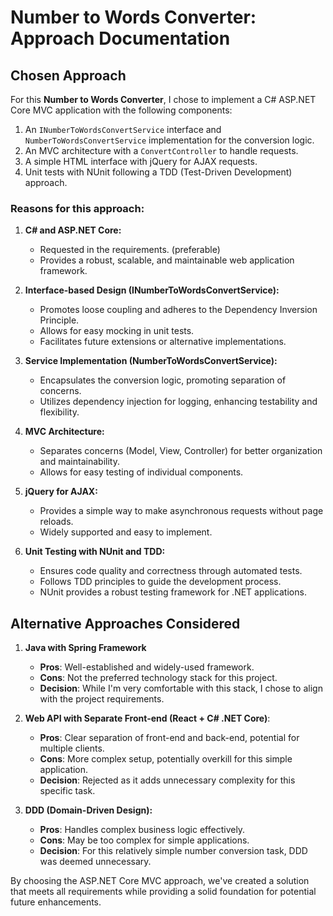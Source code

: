 ﻿# Number to Words Converter: Approach Documentation

## Chosen Approach

For this **Number to Words Converter**, I chose to implement a C# ASP.NET Core MVC application with the following components:

1. An `INumberToWordsConvertService` interface and `NumberToWordsConvertService` implementation for the conversion logic.
2. An MVC architecture with a `ConvertController` to handle requests.
3. A simple HTML interface with jQuery for AJAX requests.
4. Unit tests with NUnit following a TDD (Test-Driven Development) approach.

### Reasons for this approach:

1. **C# and ASP.NET Core:** 
   - Requested in the requirements. (preferable)
   - Provides a robust, scalable, and maintainable web application framework.

2. **Interface-based Design (INumberToWordsConvertService):**

   - Promotes loose coupling and adheres to the Dependency Inversion Principle.
   - Allows for easy mocking in unit tests.
   - Facilitates future extensions or alternative implementations.

3. **Service Implementation (NumberToWordsConvertService):**
    - Encapsulates the conversion logic, promoting separation of concerns.
    - Utilizes dependency injection for logging, enhancing testability and flexibility.

2. **MVC Architecture:**
   - Separates concerns (Model, View, Controller) for better organization and maintainability.
   - Allows for easy testing of individual components.

3. **jQuery for AJAX:**
   - Provides a simple way to make asynchronous requests without page reloads.
   - Widely supported and easy to implement.

4. **Unit Testing with NUnit and TDD:**
    - Ensures code quality and correctness through automated tests.
    - Follows TDD principles to guide the development process.
    - NUnit provides a robust testing framework for .NET applications.

## Alternative Approaches Considered

1. **Java with Spring Framework**
    - **Pros**: Well-established and widely-used framework.
    - **Cons**: Not the preferred technology stack for this project.
    - **Decision**: While I'm very comfortable with this stack, I chose to align with the project requirements.

2. **Web API with Separate Front-end (React + C# .NET Core)**:
   - **Pros**: Clear separation of front-end and back-end, potential for multiple clients.
   - **Cons**: More complex setup, potentially overkill for this simple application.
   - **Decision**: Rejected as it adds unnecessary complexity for this specific task.

3. **DDD (Domain-Driven Design):**
    - **Pros**: Handles complex business logic effectively.
    - **Cons**: May be too complex for simple applications.
    - **Decision**: For this relatively simple number conversion task, DDD was deemed unnecessary.

By choosing the ASP.NET Core MVC approach, we've created a solution that meets all requirements while providing a solid foundation for potential future enhancements.